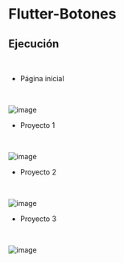 # Flutter-Botones

## Ejecución
<br>

* Página inicial
<br>

![image](https://github.com/user-attachments/assets/37d7c604-562f-4657-8eb4-3d3ecccd0d9e)

* Proyecto 1
<br>

![image](https://github.com/user-attachments/assets/ab544a05-4c23-4b49-9423-af6a084cd0d6)

* Proyecto 2
<br>

![image](https://github.com/user-attachments/assets/9bbae277-4fbb-4229-97c4-b817a51d5820)

* Proyecto 3
<br>

![image](https://github.com/user-attachments/assets/893de693-24f8-459e-ba9d-10acd84fe64c)

